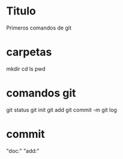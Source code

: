 # Titulo

Primeros comandos de git

# carpetas

mkdir
cd
ls
pwd

# comandos git

git status
git init
git add
git commit -m
git log

# commit
"doc:"
"add:"